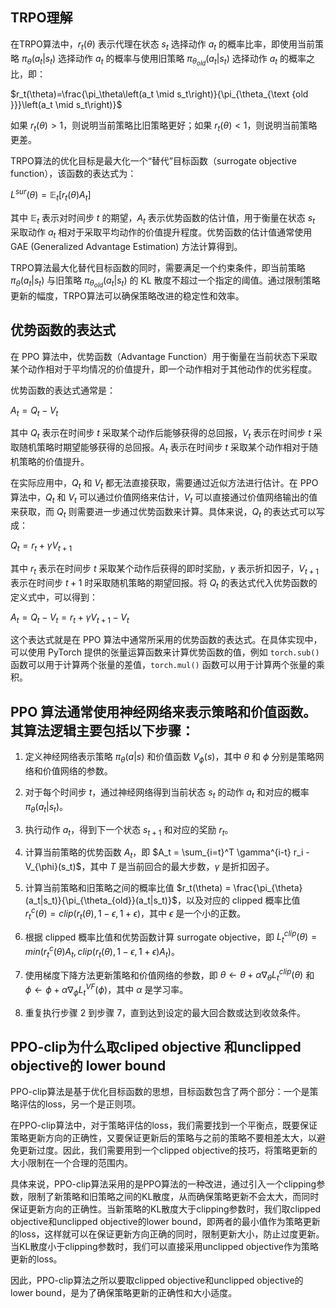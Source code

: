 ## TRPO理解

在TRPO算法中，$r_t(\theta)$ 表示代理在状态 $s_t$ 选择动作 $a_t$ 的概率比率，即使用当前策略 $\pi_\theta(a_t|s_t)$ 选择动作 $a_t$ 的概率与使用旧策略 $\pi_{\theta_{old}}(a_t|s_t)$ 选择动作 $a_t$ 的概率之比，即：

$r_t(\theta)=\frac{\pi_\theta\left(a_t \mid s_t\right)}{\pi_{\theta_{\text {old }}}\left(a_t \mid s_t\right)}$

如果 $r_t(\theta)>1$，则说明当前策略比旧策略更好；如果 $r_t(\theta)<1$，则说明当前策略更差。

TRPO算法的优化目标是最大化一个“替代”目标函数（surrogate objective function），该函数的表达式为：

$L^{s u r}(\theta)=\mathbb{E}_t\left[r_t(\theta) A_t\right]$

其中 $\mathbb{E}_t$ 表示对时间步 $t$ 的期望，$A_t$ 表示优势函数的估计值，用于衡量在状态 $s_t$ 采取动作 $a_t$ 相对于采取平均动作的价值提升程度。优势函数的估计值通常使用 GAE (Generalized Advantage Estimation) 方法计算得到。

TRPO算法最大化替代目标函数的同时，需要满足一个约束条件，即当前策略 $\pi_\theta(a_t|s_t)$ 与旧策略 $\pi_{\theta_{old}}(a_t|s_t)$ 的 KL 散度不超过一个指定的阈值。通过限制策略更新的幅度，TRPO算法可以确保策略改进的稳定性和效率。





## 优势函数的表达式

在 PPO 算法中，优势函数（Advantage Function）用于衡量在当前状态下采取某个动作相对于平均情况的价值提升，即一个动作相对于其他动作的优劣程度。

优势函数的表达式通常是：

$A_t = Q_t - V_t$

其中 $Q_t$ 表示在时间步 $t$ 采取某个动作后能够获得的总回报，$V_t$ 表示在时间步 $t$ 采取随机策略时期望能够获得的总回报。$A_t$ 表示在时间步 $t$ 采取某个动作相对于随机策略的价值提升。

在实际应用中，$Q_t$ 和 $V_t$ 都无法直接获取，需要通过近似方法进行估计。在 PPO 算法中，$Q_t$ 和 $V_t$ 可以通过价值网络来估计，$V_t$ 可以直接通过价值网络输出的值来获取，而 $Q_t$ 则需要进一步通过优势函数来计算。具体来说，$Q_t$ 的表达式可以写成：

$Q_t = r_t + \gamma V_{t+1}$

其中 $r_t$ 表示在时间步 $t$ 采取某个动作后获得的即时奖励，$\gamma$ 表示折扣因子，$V_{t+1}$ 表示在时间步 $t+1$ 时采取随机策略的期望回报。将 $Q_t$ 的表达式代入优势函数的定义式中，可以得到：

$A_t = Q_t - V_t = r_t + \gamma V_{t+1} - V_t$

这个表达式就是在 PPO 算法中通常所采用的优势函数的表达式。在具体实现中，可以使用 PyTorch 提供的张量运算函数来计算优势函数的值，例如 `torch.sub()` 函数可以用于计算两个张量的差值，`torch.mul()` 函数可以用于计算两个张量的乘积。


## PPO 算法通常使用神经网络来表示策略和价值函数。其算法逻辑主要包括以下步骤：

1. 定义神经网络表示策略 $\pi_{\theta}(a|s)$ 和价值函数 $V_{\phi}(s)$，其中 $\theta$ 和 $\phi$ 分别是策略网络和价值网络的参数。

2. 对于每个时间步 $t$，通过神经网络得到当前状态 $s_t$ 的动作 $a_t$ 和对应的概率 $\pi_{\theta}(a_t|s_t)$。

3. 执行动作 $a_t$，得到下一个状态 $s_{t+1}$ 和对应的奖励 $r_t$。

4. 计算当前策略的优势函数 $A_t$，即 $A_t = \sum_{i=t}^T \gamma^{i-t} r_i - V_{\phi}(s_t)$，其中 $T$ 是当前回合的最大步数，$\gamma$ 是折扣因子。

5. 计算当前策略和旧策略之间的概率比值 $r_t(\theta) = \frac{\pi_{\theta}(a_t|s_t)}{\pi_{\theta_{old}}(a_t|s_t)}$，以及对应的 clipped 概率比值 $r_t^c(\theta) = clip(r_t(\theta), 1-\epsilon, 1+\epsilon)$，其中 $\epsilon$ 是一个小的正数。

6. 根据 clipped 概率比值和优势函数计算 surrogate objective，即 $L_t^{clip}(\theta) = min(r_t^c(\theta)A_t, clip(r_t(\theta), 1-\epsilon, 1+\epsilon)A_t)$。

7. 使用梯度下降方法更新策略和价值网络的参数，即 $\theta \leftarrow \theta + \alpha \nabla_{\theta} L_t^{clip}(\theta)$ 和 $\phi \leftarrow \phi + \alpha \nabla_{\phi} L_t^{VF}(\phi)$，其中 $\alpha$ 是学习率。

8. 重复执行步骤 2 到步骤 7，直到达到设定的最大回合数或达到收敛条件。


## PPO-clip为什么取cliped objective 和unclipped objective的 lower bound
PPO-clip算法是基于优化目标函数的思想，目标函数包含了两个部分：一个是策略评估的loss，另一个是正则项。

在PPO-clip算法中，对于策略评估的loss，我们需要找到一个平衡点，既要保证策略更新方向的正确性，又要保证更新后的策略与之前的策略不要相差太大，以避免更新过度。因此，我们需要用到一个clipped objective的技巧，将策略更新的大小限制在一个合理的范围内。

具体来说，PPO-clip算法采用的是PPO算法的一种改进，通过引入一个clipping参数，限制了新策略和旧策略之间的KL散度，从而确保策略更新不会太大，而同时保证更新方向的正确性。当新策略的KL散度大于clipping参数时，我们取clipped objective和unclipped objective的lower bound，即两者的最小值作为策略更新的loss，这样就可以在保证更新方向正确的同时，限制更新大小，防止过度更新。当KL散度小于clipping参数时，我们可以直接采用unclipped objective作为策略更新的loss。

因此，PPO-clip算法之所以要取clipped objective和unclipped objective的lower bound，是为了确保策略更新的正确性和大小适度。